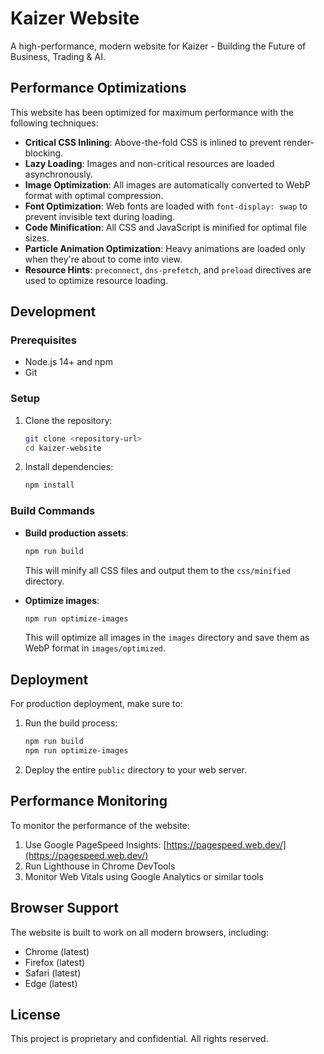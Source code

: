 # Kaizer Website

A high-performance, modern website for Kaizer - Building the Future of Business, Trading & AI.

## Performance Optimizations

This website has been optimized for maximum performance with the following techniques:

- **Critical CSS Inlining**: Above-the-fold CSS is inlined to prevent render-blocking.
- **Lazy Loading**: Images and non-critical resources are loaded asynchronously.
- **Image Optimization**: All images are automatically converted to WebP format with optimal compression.
- **Font Optimization**: Web fonts are loaded with `font-display: swap` to prevent invisible text during loading.
- **Code Minification**: All CSS and JavaScript is minified for optimal file sizes.
- **Particle Animation Optimization**: Heavy animations are loaded only when they're about to come into view.
- **Resource Hints**: `preconnect`, `dns-prefetch`, and `preload` directives are used to optimize resource loading.

## Development

### Prerequisites

- Node.js 14+ and npm
- Git

### Setup

1. Clone the repository:
   ```bash
   git clone <repository-url>
   cd kaizer-website
   ```

2. Install dependencies:
   ```bash
   npm install
   ```

### Build Commands

- **Build production assets**:
  ```bash
  npm run build
  ```
  This will minify all CSS files and output them to the `css/minified` directory.

- **Optimize images**:
  ```bash
  npm run optimize-images
  ```
  This will optimize all images in the `images` directory and save them as WebP format in `images/optimized`.

## Deployment

For production deployment, make sure to:

1. Run the build process:
   ```bash
   npm run build
   npm run optimize-images
   ```

2. Deploy the entire `public` directory to your web server.

## Performance Monitoring

To monitor the performance of the website:

1. Use Google PageSpeed Insights: [https://pagespeed.web.dev/](https://pagespeed.web.dev/)
2. Run Lighthouse in Chrome DevTools
3. Monitor Web Vitals using Google Analytics or similar tools

## Browser Support

The website is built to work on all modern browsers, including:

- Chrome (latest)
- Firefox (latest)
- Safari (latest)
- Edge (latest)

## License

This project is proprietary and confidential. All rights reserved.
